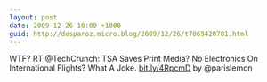```yaml
---
layout: post
date: 2009-12-26 10:00 +1000
guid: http://desparoz.micro.blog/2009/12/26/t7069420781.html
---
```

WTF? RT @TechCrunch: TSA Saves Print Media? No Electronics On International Flights? What A Joke. [bit.ly/4RpcmD](http://bit.ly/4RpcmD) by @parislemon
